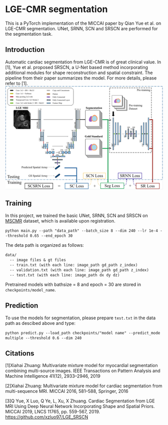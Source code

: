 # LGE-CMR segmentation
This is a PyTorch implementation of the MICCAI paper by Qian Yue et al. on LGE-CMR segmentation. UNet, SRNN, SCN and SRSCN are performed for the segmentation task.

## Introduction
Automatic cardiac segmentation from LGE-CMR is of great clinical value. In [1], Yue et al. proposed SRSCN, a U-Net based method incorporating  additional modules for shape reconstruction and spatial constraint. The pipeline from their paper summarizes the model. For more details, please refer to [1].
![img.png](img.png)

## Training
In this project, we trained the basic UNet, SRNN, SCN and SRSCN on  [MSCMR](http://www.sdspeople.fudan.edu.cn/zhuangxiahai/0/mscmrseg19/data.html) dataset, which is available upon registration. 

```
python main.py --path "data_path" --batch_size 8 --dim 240 --lr 1e-4 --threshold 0.65 --end_epoch 30
```
The deta path is organized as follows:
```
data/
  -- image files & gt files
  -- train.txt (with each line: image_path gd_path z_index)
  -- validation.txt (with each line: image_path gd_path z_index)
  -- test.txt (with each line: image_path dx dy dz)
```
Pretrained models with bathsize = 8 and epoch = 30 are stored in `checkpoints/model_name`. 

## Prediction
To use the models for segmentation, please prepare `test.txt` in the data path as descibed above and type:

```
python predict.py --load_path checkpoints/"model name" --predict_mode multiple --threshold 0.6 --dim 240
```

## Citations
[1]Xiahai Zhuang: Multivariate mixture model for myocardial segmentation combining multi-source images. IEEE Transactions on Pattern Analysis and Machine Intelligence 41(12), 2933–2946, 2019 

[2]Xiahai Zhuang: Multivariate mixture model for cardiac segmentation from multi-sequence MRI. MICCAI 2016, 581–588, Springer, 2016 

[3]Q Yue, X Luo, Q Ye, L, Xu, X Zhuang. Cardiac Segmentation from LGE MRI Using Deep Neural Network Incorporating Shape and Spatial Priors. MICCAI 2019, LNCS 11765, pp. 559-567, 2019.
	https://github.com/xzluo97/LGE_SRSCN
